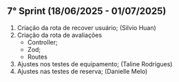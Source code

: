 ## 7° Sprint (18/06/2025 - 01/07/2025)

1. Criação da rota de recover usuário; (Silvio Huan)
2. Criação da rota de avaliações
   - Controller;
   - Zod;
   - Routes
3. Ajustes nos testes de equipamento; (Taline Rodrigues)
4. Ajustes nas testes de reserva; (Danielle Melo)
